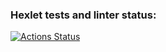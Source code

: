 ### Hexlet tests and linter status:
[![Actions Status](https://github.com/LizaZzi/java-project-lvl1/workflows/hexlet-check/badge.svg)](https://github.com/LizaZzi/java-project-lvl1/actions)
